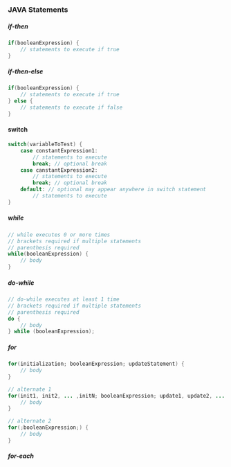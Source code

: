 ### JAVA Statements

##### if-then
```java
if(booleanExpression) {
    // statements to execute if true
}
```

##### if-then-else
```java
if(booleanExpression) {
    // statements to execute if true
} else {
    // statements to execute if false
}
```

#### switch
```java
switch(variableToTest) {
    case constantExpression1:
        // statements to execute
        break; // optional break
    case canstantExpression2:
        // statements to execute
        break; // optional break
    default: // optional may appear anywhere in switch statement
        // statements to execute
}
```

##### while
```java
// while executes 0 or more times
// brackets required if multiple statements
// parenthesis required
while(booleanExpression) {
    // body
}
```

##### do-while
```java
// do-while executes at least 1 time
// brackets required if multiple statements
// parenthesis required
do {
    // body
} while (booleanExpression);
```

##### for
```java
for(initialization; booleanExpression; updateStatement) {
    // body
}

// alternate 1
for(init1, init2, ... ,initN; booleanExpression; update1, update2, ... ,updateN) {
    // body
}

// alternate 2
for(;booleanExpression;) {
    // body
}   
```

##### for-each
```

